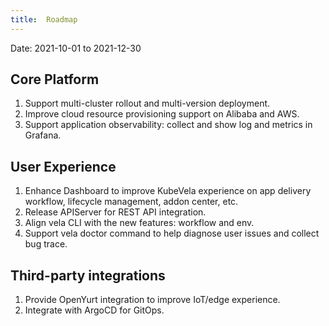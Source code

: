 ```yaml
---
title:  Roadmap
---
```


Date: 2021-10-01 to 2021-12-30

## Core Platform

1. Support multi-cluster rollout and multi-version deployment.
2. Improve cloud resource provisioning support on Alibaba and AWS.
3. Support application observability: collect and show log and metrics in Grafana.


## User Experience

1. Enhance Dashboard to improve KubeVela experience on app delivery workflow, lifecycle management, addon center, etc.
2. Release APIServer for REST API integration.
3. Align vela CLI with the new features: workflow and env.
4. Support vela doctor command to help diagnose user issues and collect bug trace.

## Third-party integrations

1. Provide OpenYurt integration to improve IoT/edge experience.
2. Integrate with ArgoCD for GitOps.
